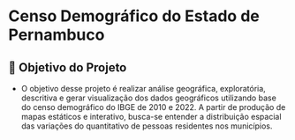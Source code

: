 # Censo Demográfico do Estado de Pernambuco

## 📖 Objetivo do Projeto

* O objetivo desse projeto é realizar análise geográfica, exploratória, descritiva e gerar visualização dos dados geográficos utilizando base do censo demográfico do IBGE de 2010 e 2022. A partir de produção de mapas estáticos e interativo, busca-se entender a distribuição espacial das variações do quantitativo de pessoas residentes nos municípios. 
